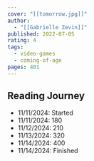 ```yaml
---
cover: "[[tomorrow.jpg]]"
author:
  - "[[Gabrielle Zevin]]"
published: 2022-07-05
rating: 4
tags:
  - video-games
  - coming-of-age
pages: 401
---
```


## Reading Journey

- 11/11/2024: Started
- 11/11/2024: 180
- 11/12/2024: 210
- 11/13/2024: 320
- 11/14/2024: 400
- 11/14/2024: Finished
